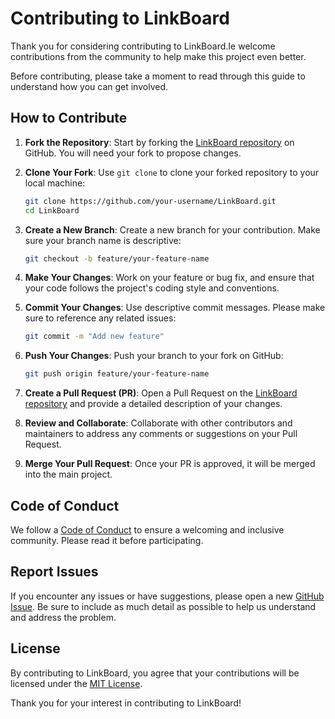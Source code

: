 # Contributing to LinkBoard

Thank you for considering contributing to LinkBoard.Ie welcome contributions from the community to help make this project even better.

Before contributing, please take a moment to read through this guide to understand how you can get involved.

## How to Contribute

1. **Fork the Repository**: Start by forking the [LinkBoard repository](https://github.com/hangerthem/LinkBoard) on GitHub. You will need your fork to propose changes.

2. **Clone Your Fork**: Use `git clone` to clone your forked repository to your local machine:

   ```bash
   git clone https://github.com/your-username/LinkBoard.git
   cd LinkBoard
   ```

3. **Create a New Branch**: Create a new branch for your contribution. Make sure your branch name is descriptive:

   ```bash
   git checkout -b feature/your-feature-name
   ```

4. **Make Your Changes**: Work on your feature or bug fix, and ensure that your code follows the project's coding style and conventions.

5. **Commit Your Changes**: Use descriptive commit messages. Please make sure to reference any related issues:

   ```bash
   git commit -m "Add new feature"
   ```

6. **Push Your Changes**: Push your branch to your fork on GitHub:

   ```bash
   git push origin feature/your-feature-name
   ```

7. **Create a Pull Request (PR)**: Open a Pull Request on the [LinkBoard repository](https://github.com/hangerthem/LinkBoard) and provide a detailed description of your changes.

8. **Review and Collaborate**: Collaborate with other contributors and maintainers to address any comments or suggestions on your Pull Request.

9. **Merge Your Pull Request**: Once your PR is approved, it will be merged into the main project.

## Code of Conduct

We follow a [Code of Conduct](CODE_OF_CONDUCT.md) to ensure a welcoming and inclusive community. Please read it before participating.

## Report Issues

If you encounter any issues or have suggestions, please open a new [GitHub Issue](https://github.com/hangerthem/LinkBoard/issues). Be sure to include as much detail as possible to help us understand and address the problem.

## License

By contributing to LinkBoard, you agree that your contributions will be licensed under the [MIT License](LICENSE).

Thank you for your interest in contributing to LinkBoard!